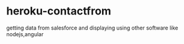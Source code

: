 # heroku-contactfrom
getting data from salesforce and displaying  using other software like nodejs,angular 
